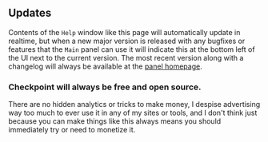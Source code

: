 ## Updates

Contents of the `Help` window like this page will automatically update in realtime, but when a new major version is released with any bugfixes or features that the `Main` panel can use it will indicate this at the bottom left of the UI next to the current version. The most recent version along with a changelog will always be available at the [panel homepage]().

### **Checkpoint will always be free and open source.**

There are no hidden analytics or tricks to make money, I despise advertising way too much to ever use it in any of my sites or tools, and I don't think just because you can make things like this always means you should immediately try or need to monetize it.
